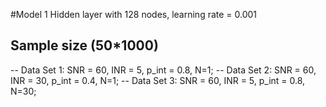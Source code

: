 #Model 1
Hidden layer with 128 nodes, 
learning rate = 0.001

## Sample size (50*1000)
-- Data Set 1: SNR = 60, INR = 5, p_int = 0.8, N=1;
-- Data Set 2: SNR = 60, INR = 30, p_int = 0.4, N=1; 
-- Data Set 3:  SNR = 60, INR = 5, p_int = 0.8, N=30; 
